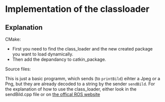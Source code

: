 # Implementation of the classloader
## Explanation
CMake:
- First you need to find the class_loader and the new created package you want to load dynamically.
- Then add the depandancy to catkin_package.

Source files:

This is just a basic programm, which sends (to ```printBild```) eihter a Jpeg or a Png, but they are already decoded to a string by the sender ```sendBild```.
For the explanation of how to use the class_loader, either look in the sendBild.cpp file or on [the offical ROS website](http://wiki.ros.org/class_loader#Interface)
